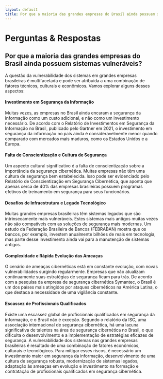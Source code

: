 ```yaml
---
layout: default
title: Por que a maioria das grandes empresas do Brasil ainda possuem sistemas vulneráveis??
---
```

# Perguntas & Respostas
## Por que a maioria das grandes empresas do Brasil ainda possuem sistemas vulneráveis?
A questão da vulnerabilidade dos sistemas em grandes empresas brasileiras é multifacetada e pode ser atribuída a uma combinação de fatores técnicos, culturais e econômicos. Vamos explorar alguns desses aspectos:
#### Investimento em Segurança da Informação
Muitas vezes, as empresas no Brasil ainda encaram a segurança da informação como um custo adicional, e não como um investimento necessário. De acordo com o Relatório de Investimentos em Segurança da Informação no Brasil, publicado pelo Gartner em 2021, o investimento em segurança da informação no país ainda é consideravelmente menor quando comparado com mercados mais maduros, como os Estados Unidos e a Europa.
#### Falta de Conscientização e Cultura de Segurança
Um aspecto cultural significativo é a falta de conscientização sobre a importância da segurança cibernética. Muitas empresas não têm uma cultura de segurança bem estabelecida. Isso pode ser evidenciado pelo Relatório de Conscientização em Segurança Cibernética, que aponta que apenas cerca de 40% das empresas brasileiras possuem programas efetivos de treinamento em segurança para seus funcionários.
#### Desafios de Infraestrutura e Legado Tecnológico
Muitas grandes empresas brasileiras têm sistemas legados que são intrinsecamente mais vulneráveis. Estes sistemas mais antigos muitas vezes não são compatíveis com as soluções de segurança mais modernas. Um estudo da Federação Brasileira de Bancos (FEBRABAN) mostra que os bancos, por exemplo, investem anualmente bilhões de reais em tecnologia, mas parte desse investimento ainda vai para a manutenção de sistemas antigos.
#### Complexidade e Rápida Evolução das Ameaças
O cenário de ameaças cibernéticas está em constante evolução, com novas vulnerabilidades surgindo regularmente. Empresas que não atualizam continuamente suas estratégias de segurança ficam para trás. De acordo com a pesquisa da empresa de segurança cibernética Symantec, o Brasil é um dos países mais atingidos por ataques cibernéticos na América Latina, o que destaca a necessidade de uma vigilância constante.
#### Escassez de Profissionais Qualificados
Existe uma escassez global de profissionais qualificados em segurança da informação, e o Brasil não é exceção. Segundo o relatório da ISC, uma associação internacional de segurança cibernética, há uma lacuna significativa de talentos na área de segurança cibernética no Brasil, o que dificulta o desenvolvimento e a implementação de estratégias eficazes de segurança.
A vulnerabilidade dos sistemas nas grandes empresas brasileiras é resultado de uma combinação de fatores econômicos, culturais e tecnológicos. Para mitigar esses riscos, é necessário um investimento maior em segurança da informação, desenvolvimento de uma cultura de segurança robusta, modernização de sistemas legados, adaptação às ameaças em evolução e investimento na formação e contratação de profissionais qualificados em segurança cibernética.
